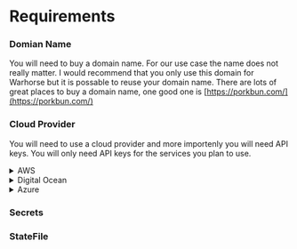 # Requirements

### Domian Name

You will need to buy a domain name. For our use case the name does not really matter. I would recommend that you only use this domain for Warhorse but it is possable to reuse your domain name. There are lots of great places to buy a domain name, one good one is [https://porkbun.com/](https://porkbun.com/)



### Cloud Provider

You will need to use a cloud provider and more importenly you will need API keys. You will only need API keys for the services you plan to use.

<details>

<summary>AWS</summary>

API - Access Key API - Secret Key

</details>

<details>

<summary>Digital Ocean</summary>

API Key

</details>

<details>

<summary>Azure</summary>



</details>

### Secrets



### StateFile



### &#x20;<a href="#_2-cloud-provider" id="_2-cloud-provider"></a>
